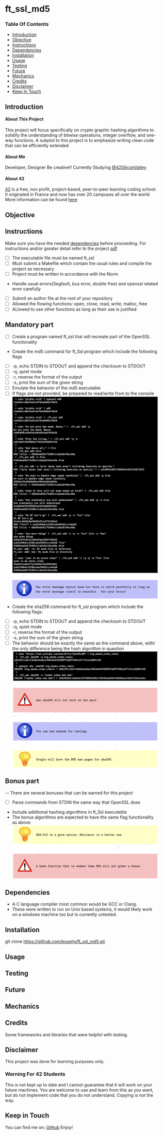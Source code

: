 # ft_ssl_md5

### Table Of Contents
* [Introduction](#introduction)
* [Objective](#objective)
* [Instructions](#instructions)
* [Dependencies](#dependencies)
* [Installation](#installation)
* [Usage](#usage)
* [Testing](#testing) 
* [Future](#future)
* [Mechanics](#mechanics)
* [Credits](#credits)
* [Disclaimer](#disclaimer)
* [Keep In Touch](#keep-in-touch)

## Introduction  

#### About This Project
This project will focus specifically on crypto graphic hashing algorithms to solidify the understanding of bitwise operations, integer overflow, and one-way functions. A subplot to this project is to emphasize writing clean code that can be efficiently extended.
#### About Me
Developer, Designer Be creative!! Currently Studying [@42SiliconValley][42]

#### About 42  
[42][42] is a free, non profit, project-based, peer-to-peer learning coding school. It originated in France and now has over 20 campuses all over the world. More information can be found [here][42] 

## Objective  

## Instructions
Make sure you have the needed [dependencies](#dependencies) before proceeding.
For instructions and/or greater detail refer to the project [pdf][pdf]
- [ ] The executable file must be named ft_ssl
- [ ] Must submit a Makefile which contain the usual rules and compile the project as necessary
- [ ] Project must be written in accordance with the Norm
- Handle usual errors(Segfault, bus error, double free) and openssl related error carefully
- [ ] Submit an author file at the root of your repository
- [ ] Allowed the flowing functions: open, close, read, write, malloc, free
- [ ] ALlowed to use other functions as long as their use is justified
## Mandatory part
- [ ] Create a program named ft_ssl that will recreate part of the OpenSSL functionality
- Create the md5 command for ft_Ssl program which include the following flags
- [ ] -p, echo STDIN to STDOUT and append the checksum to STDOUT
- [ ] -q, quiet mode
- [ ] -r, reverse the format of the output
- [ ] -s, print the sum of the given string
- [ ] Emulate the behavior of the md5 executable
- [ ] If flags are not provided, be prepared to read/write from.to the console
![img_md5](images/md5_example.png)
- Create the sha256 command for ft_ssl program which include the following flags:
- [ ] -p, echo STDIN to STDOUT and append the checksum to STDOUT
- [ ] -q, quiet mode
- [ ] -r, reverse the format of the output
- [ ] -s, print the sum of the given string
- [ ] The behavior should be exactly the same as the command above, witht the only difference being the hash algorithm in question
![img_sha256](images/sha256_example.png)
## Bonus part
-- There are several bonuses that can be earned for this project
- [ ] Parse commands from STDIN the same way that OpenSSL does
- Include additional hashing algorithms in ft_Ssl executable
- The bonus algorithms are expected to have the same flag functionality as above
![img_bonus](images/bonus.png)
## Dependencies  
* A C language compiler most common would be GCC or Clang.
* These were written to run on Unix based systems, it would likely work on a windows machine too but is currently untested. 

## Installation 
git clone https://github.com/kosehy/ft_ssl_md5.git
## Usage  

## Testing  

## Future 

## Mechanics  

## Credits  

Some frameworks and libraries that were helpful with testing.   

## Disclaimer

This project was done for learning purposes only.

### Warning For 42 Students

This is not kept up to date and I cannot guarantee that it will work on your future machines. You are welcome to use and learn from this as you want, but do not implement code that you do not understand. Copying is not the way. 

## Keep in Touch

You can find me on:
[Github][kosehy]
Enjoy!

[42]: http://42.us.org "42 USA"
[pdf]: https://github.com/kosehy/ft_ssl_md5/blob/master/ft_ssl_md5.en.pdf
[kosehy]: https://github.com/kosehy
